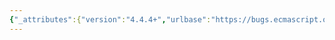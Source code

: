 ```yaml
---
{"_attributes":{"version":"4.4.4+","urlbase":"https://bugs.ecmascript.org/","maintainer":"dherman@mozilla.com"},"bug":{"bug_id":1094,"creation_ts":"2012-11-29 00:54:00 -0800","short_desc":"15.5.4.21: upright \"n\"","delta_ts":"2012-12-21 18:08:19 -0800","product":"Draft for 6th Edition","component":"editorial issue","version":"Rev 12: November 22, 2012 Draft","rep_platform":"All","op_sys":"All","bug_status":"RESOLVED","resolution":"FIXED","priority":"Normal","bug_severity":"minor","everconfirmed":true,"reporter":{"uid":"jmdyck","name":"Michael Dyck"},"assigned_to":{"uid":"allen","name":"Allen Wirfs-Brock"},"long_desc":[{"commentid":2902,"comment_count":0,"who":{"uid":"jmdyck","name":"Michael Dyck"},"bug_when":"2012-11-29 00:54:18 -0800","thetext":"In 15.5.4.21 \"String.prototype.repeat (count)\",\nstep 6 says:\n    If n ≤ 0, then throw a RangeError exception.\n\nChange 'n' to an italic font."},{"commentid":2940,"comment_count":1,"who":{"uid":"allen","name":"Allen Wirfs-Brock"},"bug_when":"2012-12-01 09:59:18 -0800","thetext":"fixed in rev 13 editor's draft"}]}}
---
```

